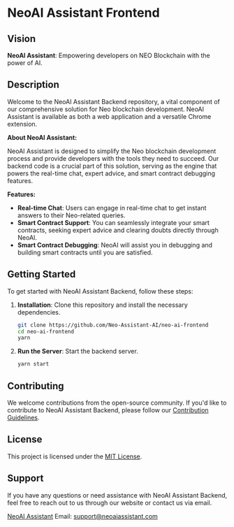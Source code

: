 # NeoAI Assistant Frontend

## Vision
**NeoAI Assistant**: Empowering developers on NEO Blockchain with the power of AI.

## Description
Welcome to the NeoAI Assistant Backend repository, a vital component of our comprehensive solution for Neo blockchain development. NeoAI Assistant is available as both a web application and a versatile Chrome extension.

**About NeoAI Assistant:**

NeoAI Assistant is designed to simplify the Neo blockchain development process and provide developers with the tools they need to succeed. Our backend code is a crucial part of this solution, serving as the engine that powers the real-time chat, expert advice, and smart contract debugging features.

**Features:**
- **Real-time Chat**: Users can engage in real-time chat to get instant answers to their Neo-related queries.
- **Smart Contract Support**: You can seamlessly integrate your smart contracts, seeking expert advice and clearing doubts directly through NeoAI.
- **Smart Contract Debugging**: NeoAI will assist you in debugging and building smart contracts until you are satisfied.

## Getting Started
To get started with NeoAI Assistant Backend, follow these steps:

1. **Installation**: Clone this repository and install the necessary dependencies.

    ```bash
    git clone https://github.com/Neo-Assistant-AI/neo-ai-frontend
    cd neo-ai-frontend
    yarn 
    ```

3. **Run the Server**: Start the backend server.

    ```bash
    yarn start
    ```

## Contributing
We welcome contributions from the open-source community. If you'd like to contribute to NeoAI Assistant Backend, please follow our [Contribution Guidelines](CONTRIBUTING.md).

## License
This project is licensed under the [MIT License](LICENSE.md).

## Support
If you have any questions or need assistance with NeoAI Assistant Backend, feel free to reach out to us through our website or contact us via email.

[NeoAI Assistant](https://neo-ai-assistant.vercel.app/)
Email: support@neoaiassistant.com
